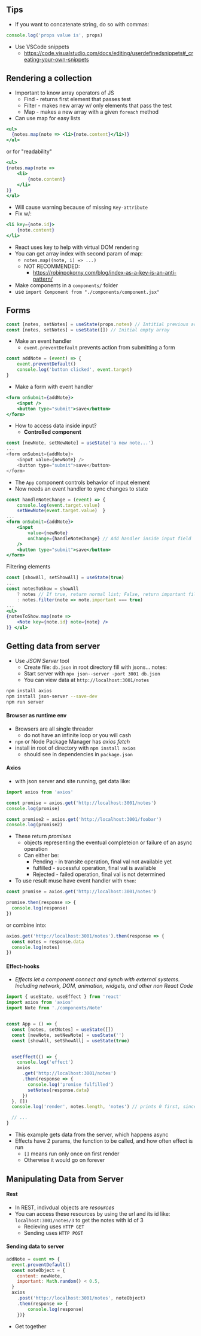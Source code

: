 ## Tips
- If you want to concatenate string, do so with commas:
```js
console.log('props value is', props)
```
- Use VSCode snippets
	- https://code.visualstudio.com/docs/editing/userdefinedsnippets#_creating-your-own-snippets
## Rendering a collection
- Important to know array operators of JS
	- Find - returns first element that passes test
	- Filter - makes new array w/ only elements that pass the test
	- Map - makes a new array with a given `foreach` method
- Can use map for easy lists
```jsx
<ul>
  {notes.map(note => <li>{note.content}</li>)}
</ul>
```
or for "readability"
```jsx
<ul>
{notes.map(note => 
	<li>            
		{note.content}
	</li>
)}
</ul>
```
- Will cause warning because of missing `Key-attribute`
- Fix w/:
```jsx
<li key={note.id}>
	{note.content}
</li>
```
- React uses key to help with virtual DOM rendering
- You can get array index with second param of map:
	- `notes.map((note, i) => ...)`
	- NOT RECOMMENDED:
		- https://robinpokorny.com/blog/index-as-a-key-is-an-anti-pattern/
- Make components in a `components/` folder
- use `import Component from "./components/component.jsx"`
## Forms
```js
const [notes, setNotes] = useState(props.notes) // Intitial previous array 
const [notes, setNotes] = useState([]) // Initial empty array
```
- Make an event handler
	- `event.preventDefault` prevents action from submitting a form
```jsx
const addNote = (event) => {    
	event.preventDefault()    
	console.log('button clicked', event.target)  
}
```
- Make a form with  event handler
```jsx
<form onSubmit={addNote}>        
	<input />        
	<button type="submit">save</button>   
</form>   
```
- How to access data inside input?
	- **Controlled component**
```js
const [newNote, setNewNote] = useState('a new note...')
...
<form onSubmit={addNote}>
	<input value={newNote} />        
	<button type="submit">save</button>
</form> 
```
- The `App` component controls behavior of input element
- Now needs an event handler to sync changes to state
```jsx
const handleNoteChange = (event) => {
	console.log(event.target.value)    
	setNewNote(event.target.value)  }
...
<form onSubmit={addNote}>
	<input
		value={newNote}
		onChange={handleNoteChange} // Add handler inside input field        
	/>
	<button type="submit">save</button>
</form> 
```
Filtering elements
```jsx
const [showAll, setShowAll] = useState(true)
...
const notesToShow = showAll    
	? notes // If true, return normal list; False, return important filter
	: notes.filter(note => note.important === true)
...
<ul>
{notesToShow.map(note =>          
	<Note key={note.id} note={note} />
)} </ul>
```
## Getting data from server
- Use *JSON Server* tool
	- Create file: `db.json` in root directory fill with jsons... notes:
	- Start server with `npx json--server -port 3001 db.json`
	- You can view data at `http://localhost:3001/notes`
```bash
npm install axios
npm install json-server --save-dev
npm run server
```
#### Browser as runtime env
- Browsers are all single threader
	- do not have an infinite loop or you will cash
- `npm` or Node Package Manager has *axios fetch*
- install in root of directory with `npm install axios`
	- should see in dependencies in `package.json`
#### Axios
- with json server and site running, get data like:
```jsx
import axios from 'axios'

const promise = axios.get('http://localhost:3001/notes')
console.log(promise)

const promise2 = axios.get('http://localhost:3001/foobar')
console.log(promise2)
```
- These return *promises*
	- objects representing the eventual completeion or failure of an async operation
	- Can either be:
		- Pending - in transite operation, final val not available yet
		- fulfilled - sucessful operation, final val is available
		- Rejected - failed operation, final val is not determined
- To use result muse have event handler with `then`:
```jsx
const promise = axios.get('http://localhost:3001/notes')

promise.then(response => {
  console.log(response)
})
```
or combine into:
```jsx
axios.get('http://localhost:3001/notes').then(response => {
  const notes = response.data
  console.log(notes)
})
```
#### Effect-hooks
- *Effects let a component connect and synch with external systems. Including network, DOM, animation, widgets, and other non React Code*
```jsx
import { useState, useEffect } from 'react'
import axios from 'axios'
import Note from './components/Note'


const App = () => {
  const [notes, setNotes] = useState([])
  const [newNote, setNewNote] = useState('')
  const [showAll, setShowAll] = useState(true)


  useEffect(() => {
    console.log('effect')
    axios
      .get('http://localhost:3001/notes')
      .then(response => {
        console.log('promise fulfilled')
        setNotes(response.data)
      })
  }, [])
  console.log('render', notes.length, 'notes') // prints 0 first, since it has not recieved the data yer

  // ...
}
```
- This example gets data from the server, which happens async
- Effects have 2 params, the function to be called, and how often effect is run
	- `[]` means run only once on first render
	- Otherwise it would go on forever

## Manipulating Data from Server
#### Rest
- In REST, indivdual objects are *resources*
- You can access these resources by using the url and its id like: `localhost:3001/notes/3` to get the notes with id of 3
	- Recieving uses `HTTP GET`
	- Sending uses `HTTP POST`
#### Sending data to server
```jsx
addNote = event => {
  event.preventDefault()
  const noteObject = {
    content: newNote,
    important: Math.random() < 0.5,
  }
  axios    
  	.post('http://localhost:3001/notes', noteObject)
	.then(response => {
		console.log(response)
	})}
```
- Get together
